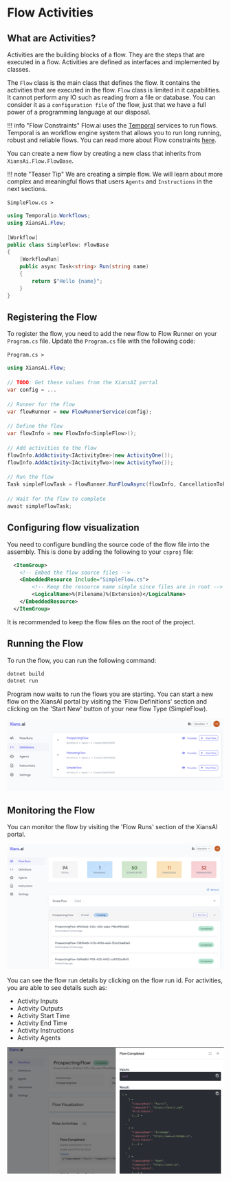 # Flow Activities

## What are Activities?

Activities are the building blocks of a flow. They are the steps that are executed in a flow. Activities are defined as interfaces and implemented by classes.

The `Flow` class is the main class that defines the flow. It contains the activities that are executed in the flow. `Flow` class is limited in it capabilities. It cannot perform any IO such as reading from a file or database. You can consider it as a `configuration file` of the flow, just that we have a full power of a programming language at our disposal.

!!! info "Flow Constraints"
    Flow.ai uses the [Temporal](https://temporal.io/) services to run flows. Temporal is an workflow engine system that allows you to run long running, robust and reliable flows. You can read more about Flow constraints [here](https://docs.temporal.io/workflows).

You can create a new flow by creating a new class that inherits from `XiansAi.Flow.FlowBase`.

!!! note "Teaser Tip"
    We are creating a simple flow. We will learn about more complex and meaningful flows that users `Agents` and `Instructions` in the next sections.

`SimpleFlow.cs >`

```csharp
using Temporalio.Workflows;
using XiansAi.Flow;

[Workflow]
public class SimpleFlow: FlowBase
{
    [WorkflowRun]
    public async Task<string> Run(string name)
    {
        return $"Hello {name}";
    }
}
```

## Registering the Flow

To register the flow, you need to add the new flow to Flow Runner on your `Program.cs` file. Update the `Program.cs` file with the following code:

`Program.cs >`

```csharp
using XiansAi.Flow;

// TODO: Get these values from the XiansAI portal
var config = ...

// Runner for the flow
var flowRunner = new FlowRunnerService(config);

// Define the flow
var flowInfo = new FlowInfo<SimpleFlow>();

// Add activities to the flow
flowInfo.AddActivity<IActivityOne>(new ActivityOne());
flowInfo.AddActivity<IActivityTwo>(new ActivityTwo());

// Run the flow
Task simpleFlowTask = flowRunner.RunFlowAsync(flowInfo, CancellationToken.None);

// Wait for the flow to complete
await simpleFlowTask;


```

## Configuring flow visualization

You need to configure bundling the source code of the flow file into the assembly. This is done by adding the following to your `csproj` file:

```xml
  <ItemGroup>
    <!-- Embed the flow source files -->
    <EmbeddedResource Include="SimpleFlow.cs">
        <!-- Keep the resource name simple since files are in root -->
        <LogicalName>%(Filename)%(Extension)</LogicalName>
    </EmbeddedResource>
  </ItemGroup>
```

It is recommended to keep the flow files on the root of the project.

## Running the Flow

To run the flow, you can run the following command:

```bash
dotnet build    
dotnet run
```

Program now waits to run the flows you are starting. You can start a new flow on the XiansAI portal by visiting the 'Flow Definitions' section and clicking on the 'Start New' button of your new flow Type (SimpleFlow).

![Start New Flow](../images/start-new-flow.png)

## Monitoring the Flow

You can monitor the flow by visiting the 'Flow Runs' section of the XiansAI portal.

![Flow Runs](../images/flow-runs.png)

You can see the flow run details by clicking on the flow run id. For activities, you are able to see details such as:

- Activity Inputs
- Activity Outputs
- Activity Start Time
- Activity End Time
- Activity Instructions
- Activity Agents

![Flow Run Details](../images/flow-run-details.png)
